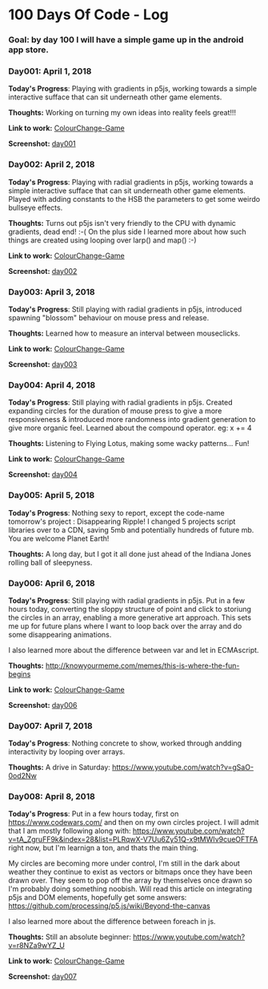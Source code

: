 # 100 Days Of Code - Log
### Goal: by day 100 I will have a simple game up in the android app store.

### Day001: April 1, 2018 

**Today's Progress**: Playing with gradients in p5js, working towards a simple interactive sufface that can sit underneath other game elements.

**Thoughts:** Working on turning my own ideas into reality feels great!!!

**Link to work:** [ColourChange-Game](https://github.com/LucheGames/ColourChange-Game/tree/master/01_ColorQuadrants)

**Screenshot:** [day001](https://github.com/LucheGames/ColourChange-Game/blob/master/Screenshots/Day001_Screenshot_01.jpg)


### Day002: April 2, 2018 

**Today's Progress**: Playing with radial gradients in p5js, working towards a simple interactive sufface that can sit underneath other game elements. Played with adding constants to the HSB the parameters to get some weirdo bullseye effects.

**Thoughts:** Turns out p5js isn't very friendly to the CPU with dynamic gradients, dead end! :-( On the plus side I learned more about how such things are created using looping over larp() and map() :-) 

**Link to work:** [ColourChange-Game](https://github.com/LucheGames/ColourChange-Game/tree/master/02_ColorRadial)

**Screenshot:** [day002](https://github.com/LucheGames/ColourChange-Game/blob/master/Screenshots/Day002_screenshot_03.jpg)


### Day003: April 3, 2018 

**Today's Progress**: Still playing with radial gradients in p5js, introduced spawning "blossom" behaviour on mouse press and release.

**Thoughts:** Learned how to measure an interval between mouseclicks.

**Link to work:** [ColourChange-Game](https://github.com/LucheGames/ColourChange-Game/tree/master/03_ColorRadialBlossoms)

**Screenshot:** [day003](https://github.com/LucheGames/ColourChange-Game/blob/master/Screenshots/Day003_screenshot_07.jpg)


### Day004: April 4, 2018 

**Today's Progress**: Still playing with radial gradients in p5js. 
Created expanding circles for the duration of mouse press to give a more responsiveness & introduced more randomness into gradient generation to give more organic feel. Learned about the compound operator. eg: x += 4

**Thoughts:** Listening to Flying Lotus, making some wacky patterns... Fun!

**Link to work:** [ColourChange-Game](https://github.com/LucheGames/ColourChange-Game/tree/master/04_ColorRadialExpandingClick)

**Screenshot:** [day004](https://github.com/LucheGames/ColourChange-Game/blob/master/Screenshots/Day004_screenshot_02.jpg)


### Day005: April 5, 2018 

**Today's Progress**: Nothing sexy to report, except the code-name tomorrow's project : Disappearing Ripple!
I changed 5 projects script libraries over to a CDN, saving 5mb and potentially hundreds of future mb. You are welcome Planet Earth!

**Thoughts:** A long day, but I got it all done just ahead of the Indiana Jones rolling ball of sleepyness.



### Day006: April 6, 2018 

**Today's Progress**: Still playing with radial gradients in p5js. 
Put in a few hours today, converting the sloppy structure of point and click to storiung the circles in an array, enabling a more generative art approach. This sets me up for future plans where I want to loop back over the array and do some disappearing animations.

I also learned more about the difference between var and let in ECMAscript.

**Thoughts:** http://knowyourmeme.com/memes/this-is-where-the-fun-begins

**Link to work:** [ColourChange-Game](https://github.com/LucheGames/ColourChange-Game/tree/master/05_HueShiftingTrailDumper)

**Screenshot:** [day006](https://github.com/LucheGames/ColourChange-Game/blob/master/Screenshots/Day006_screenshot_04.jpg)


### Day007: April 7, 2018 

**Today's Progress**: Nothing concrete to show, worked through andding interactivity by looping over arrays.

**Thoughts:** A drive in Saturday: https://www.youtube.com/watch?v=gSaO-0od2Nw



### Day008: April 8, 2018 

**Today's Progress**:  Put in a few hours today, first on https://www.codewars.com/ and then on my own circles project. I will admit that I am mostly following along with: https://www.youtube.com/watch?v=tA_ZgruFF9k&index=28&list=PLRqwX-V7Uu6Zy51Q-x9tMWIv9cueOFTFA right now, but I'm learnign a ton, and thats the main thing.

My circles are becoming more under control, I'm still in the dark about weather they continue to exist as vectors or bitmaps once they have been drawn over. They seem to pop off the array by themselves once drawn so I'm probably doing something noobish. Will read this article on integrating p5js and DOM elements, hopefully get some answers:
https://github.com/processing/p5.js/wiki/Beyond-the-canvas

I also learned more about the difference between foreach in js.

**Thoughts:** Still an absolute beginner: https://www.youtube.com/watch?v=r8NZa9wYZ_U

**Link to work:** [ColourChange-Game](https://github.com/LucheGames/ColourChange-Game/tree/master/06_DisappearingRipple)

**Screenshot:** [day007](https://github.com/LucheGames/ColourChange-Game/blob/ace82a438a25f402bd834b70ad3a0bc76423a133/Screenshots/Day007_screenshot_02.jpg)

